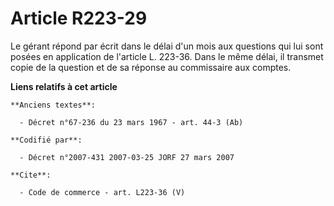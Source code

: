 # Article R223-29

Le gérant répond par écrit dans le délai d'un mois aux questions qui lui sont posées en application de l'article L. 223-36.
Dans le même délai, il transmet copie de la question et de sa réponse au commissaire aux comptes.

**Liens relatifs à cet article**

	**Anciens textes**:

	  - Décret n°67-236 du 23 mars 1967 - art. 44-3 (Ab)

	**Codifié par**:

	  - Décret n°2007-431 2007-03-25 JORF 27 mars 2007

	**Cite**:

	  - Code de commerce - art. L223-36 (V)
